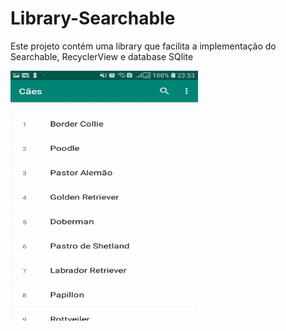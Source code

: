 # Library-Searchable
Este projeto contém uma library que facilita a implementação do Searchable, RecyclerView e database SQlite 

<img src="captura.gif" height="400" width="300" title="SampleRangeDatePicker">
